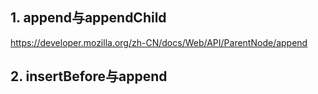 ## 1. append与appendChild
<https://developer.mozilla.org/zh-CN/docs/Web/API/ParentNode/append>

## 2. insertBefore与append